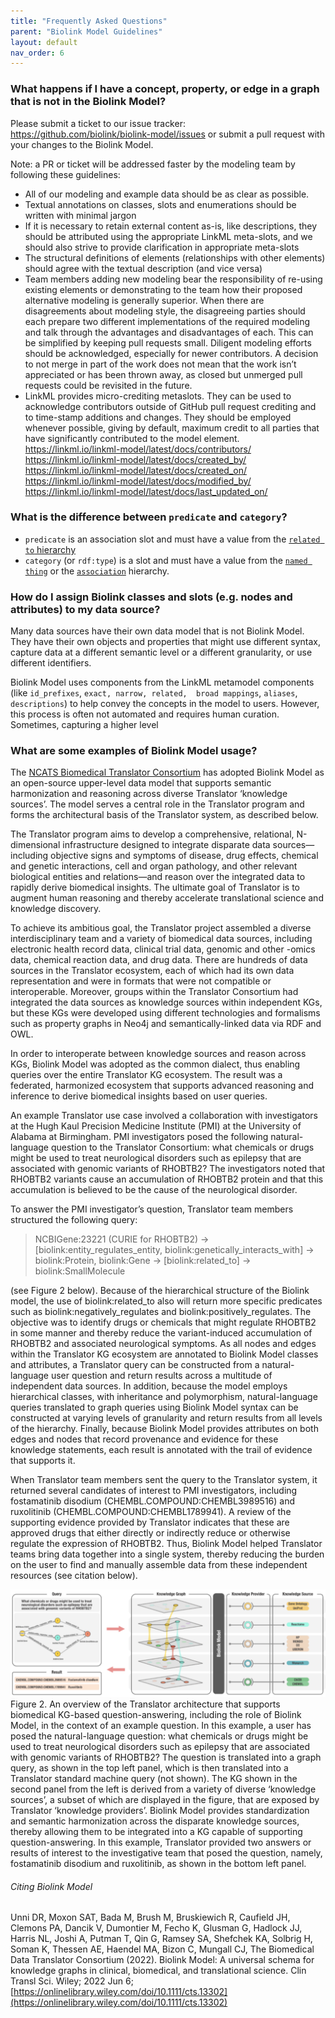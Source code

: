 ```yaml
---
title: "Frequently Asked Questions"
parent: "Biolink Model Guidelines"
layout: default
nav_order: 6
---
```


### What happens if I have a concept, property, or edge in a graph that is not in the Biolink Model?

Please submit a ticket to our issue tracker: https://github.com/biolink/biolink-model/issues or submit
a pull request with your changes to the Biolink Model.

Note: a PR or ticket will be addressed faster by the modeling team by following these guidelines:

- All of our modeling and example data should be as clear as possible. 
- Textual annotations on classes, slots and enumerations should be written with minimal jargon
- If it is necessary to retain external content as-is, like descriptions, they should be attributed using the 
appropriate LinkML meta-slots, and we should also strive to provide clarification in appropriate meta-slots
- The structural definitions of elements (relationships with other elements) should agree with the textual description
(and vice versa)
- Team members  adding new modeling bear the responsibility of re-using existing elements or demonstrating to the team 
how their proposed alternative modeling is generally superior. When there are disagreements about modeling style, the 
disagreeing parties should each prepare two different implementations of the required modeling and talk through the 
advantages and disadvantages of each. This can be simplified by keeping pull requests small. Diligent modeling efforts 
should be acknowledged, especially for newer contributors. A decision to not merge
in part of the work does not mean that the work isn’t appreciated or has been thrown away, as closed but unmerged pull 
requests could be revisited in the future.
- LinkML provides micro-crediting metaslots. They can be used to acknowledge contributors outside of GitHub pull
request crediting and to time-stamp additions and changes.  They should be employed whenever possible, giving by default,
maximum credit to all parties that have significantly contributed to the model element.
https://linkml.io/linkml-model/latest/docs/contributors/
https://linkml.io/linkml-model/latest/docs/created_by/
https://linkml.io/linkml-model/latest/docs/created_on/
https://linkml.io/linkml-model/latest/docs/modified_by/
https://linkml.io/linkml-model/latest/docs/last_updated_on/




### What is the difference between `predicate` and `category`?

- `predicate` is an association slot and must have a value from the [`related to` hierarchy](https://biolink.github.io/biolink-model/docs/related_to)
- `category` (or `rdf:type`) is a slot and must have a value from the [`named thing`](https://biolink.github.io/biolink-model/docs/NamedThing)
or the [`association`](https://biolink.github.io/biolink-model/docs/Association) hierarchy.


### How do I assign Biolink classes and slots (e.g. nodes and attributes) to my data source?

Many data sources have their own data model that is not Biolink Model. They have their own objects and properties that 
might use different syntax, capture data at a different semantic level or a different granularity, or use different
identifiers.

Biolink Model uses components from the LinkML metamodel components (like `id_prefixes`, `exact, narrow, related, 
broad mappings`, `aliases`, `descriptions`) to help convey the concepts in the model to users.  However, this process
is often not automated and requires human curation.  Sometimes, capturing a higher level 


### What are some examples of Biolink Model usage?

The [NCATS Biomedical Translator Consortium](https://ncats.nih.gov/translator) has adopted Biolink Model as an open-source upper-level 
data model that supports semantic harmonization and reasoning across diverse Translator ‘knowledge sources’. 
The model serves a central role in the Translator program and forms the architectural basis of the Translator system, 
as described below. 

The Translator program aims to develop a comprehensive, relational, N-dimensional infrastructure designed to integrate disparate data 
sources—including objective signs and symptoms of disease, drug effects, chemical and genetic interactions, cell and organ pathology, 
and other relevant biological entities and relations—and reason over the integrated data to rapidly derive biomedical insights. 
The ultimate goal of Translator is to augment human reasoning and thereby accelerate translational science and knowledge discovery. 

To achieve its ambitious goal, the Translator project assembled a diverse interdisciplinary team and a variety of biomedical data 
sources, including electronic health record data, clinical trial data, genomic and other -omics data, chemical reaction data, and 
drug data. There are hundreds of data sources in the Translator ecosystem, each of which had its own data representation and were 
in formats that were not compatible or interoperable. Moreover, groups within the Translator Consortium had integrated the data 
sources as knowledge sources within independent KGs, but these KGs were developed using different technologies and formalisms 
such as property graphs in Neo4j and semantically-linked data via RDF and OWL. 

In order to interoperate between knowledge sources and reason across KGs, Biolink Model was adopted as the common dialect, thus 
enabling queries over the entire Translator KG ecosystem. The result was a federated, harmonized ecosystem that supports advanced 
reasoning and inference to derive biomedical insights based on user queries.

An example Translator use case involved a collaboration with investigators at the Hugh Kaul Precision Medicine Institute (PMI) at 
the University of Alabama at Birmingham. PMI investigators posed the following natural-language question to the Translator Consortium: 
what chemicals or drugs might be used to treat neurological disorders such as epilepsy that are associated with genomic 
variants of RHOBTB2? The investigators noted that RHOBTB2 variants cause an accumulation of RHOBTB2 protein and that this 
accumulation is believed to be the cause of the neurological disorder. 

To answer the PMI investigator’s question, Translator team members structured the following query: 
> NCBIGene:23221 (CURIE for RHOBTB2) -> [biolink:entity_regulates_entity, biolink:genetically_interacts_with] -> biolink:Protein, 
biolink:Gene -> [biolink:related_to] -> biolink:SmallMolecule

(see Figure 2 below). Because of the hierarchical structure of the Biolink model,
the use of biolink:related_to also will return more specific predicates such as biolink:negatively_regulates and biolink:positively_regulates. 
The objective was to identify drugs or chemicals that might regulate RHOBTB2 in some manner and thereby reduce the variant-induced 
accumulation of RHOBTB2 and associated neurological symptoms. As all nodes and edges within the Translator KG ecosystem are 
annotated to Biolink Model classes and attributes, a Translator query can be constructed from a natural-language user question 
and return results across a multitude of independent data sources. In addition, because the model employs hierarchical classes, 
with inheritance and polymorphism, natural-language queries translated to graph queries using Biolink Model syntax can be 
constructed at varying levels of granularity and return results from all levels of the hierarchy. Finally, because Biolink 
Model provides attributes on both edges and nodes that record provenance and evidence for these knowledge statements, each 
result is annotated with the trail of evidence that supports it.

When Translator team members sent the query to the Translator system, it returned several candidates of interest to PMI investigators, 
including fostamatinib disodium (CHEMBL.COMPOUND:CHEMBL3989516) and ruxolitinib (CHEMBL.COMPOUND:CHEMBL1789941). 
A review of the supporting evidence provided by Translator indicates that these are approved drugs that either directly or 
indirectly reduce or otherwise regulate the expression of RHOBTB2. Thus, Biolink Model helped Translator teams bring data 
together into a single system, thereby reducing the burden on the user to find and manually assemble data from these independent resources 
(see citation below).

![Figure 2](images/translator_example_figure2.png)
Figure 2. An overview of the Translator architecture that supports biomedical KG-based question-answering, including the 
role of Biolink Model, in the context of an example question. In this example, a user has posed the natural-language question: 
what chemicals or drugs might be used to treat neurological disorders such as epilepsy that are associated with genomic variants of 
RHOBTB2? The question is translated into a graph query, as shown in the top left panel, which is then translated into a 
Translator standard machine query (not shown). The KG shown in the second panel from the left is derived from a variety
of diverse ‘knowledge sources’, a subset of which are displayed in the figure, that are exposed by Translator ‘knowledge providers’. 
Biolink Model provides standardization and semantic harmonization across the disparate knowledge sources, thereby allowing 
them to be integrated into a KG capable of supporting question-answering. In this example, Translator provided two answers or 
results of interest to the investigative team that posed the question, namely, fostamatinib disodium and ruxolitinib, as shown 
in the bottom left panel. 

###### Citing Biolink Model
Unni DR, Moxon SAT, Bada M, Brush M, Bruskiewich R, Caufield JH, Clemons PA, Dancik V, Dumontier M, Fecho K, Glusman G, 
Hadlock JJ, Harris NL, Joshi A, Putman T, Qin G, Ramsey SA, Shefchek KA, Solbrig H, Soman K, Thessen AE, Haendel MA, 
Bizon C, Mungall CJ, The Biomedical Data Translator Consortium (2022).
Biolink Model: A universal schema for knowledge graphs in clinical, biomedical, and translational science. Clin Transl Sci. Wiley; 2022 Jun 6; [https://onlinelibrary.wiley.com/doi/10.1111/cts.13302](https://onlinelibrary.wiley.com/doi/10.1111/cts.13302)
